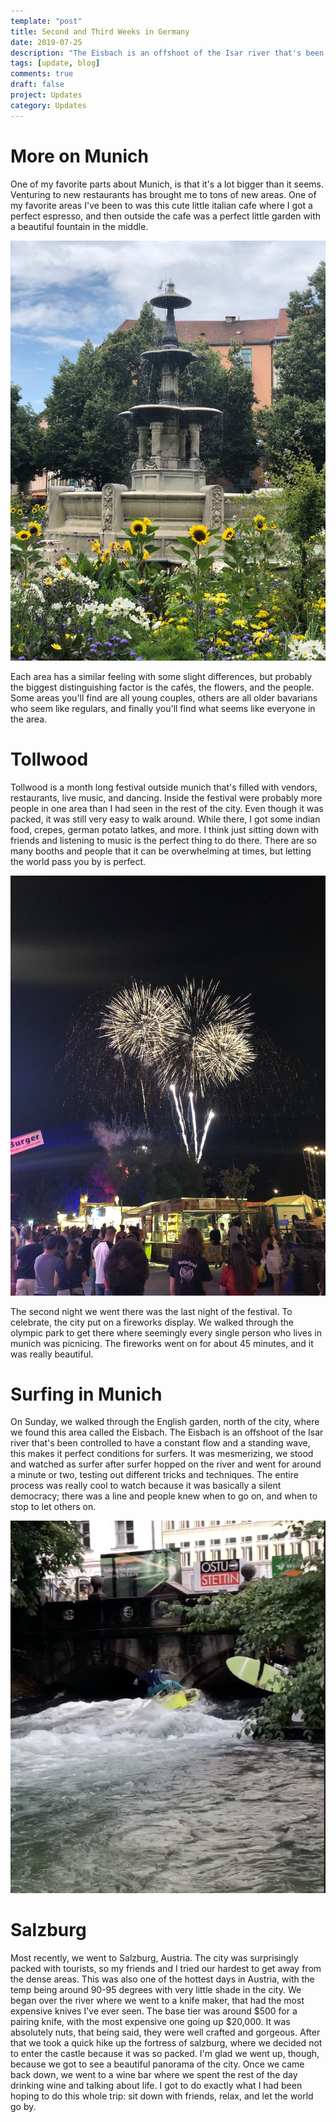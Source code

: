 ```yaml
---
template: "post"
title: Second and Third Weeks in Germany
date: 2019-07-25
description: "The Eisbach is an offshoot of the Isar river that's been controlled to have a constant flow and a standing wave, this makes it perfect conditions for surfers."
tags: [update, blog]
comments: true
draft: false
project: Updates
category: Updates
---
```


# More on Munich

One of my favorite parts about Munich, is that it's a lot bigger than it seems. Venturing to new restaurants has brought me to tons of new areas. One of my favorite areas I've been to was this cute little italian cafe where I got a perfect espresso, and then outside the cafe was a perfect little garden with a beautiful fountain in the middle. 

![Munich park with a fountain](/media/munich_fountain.jpeg)

Each area has a similar feeling with some slight differences, but probably the biggest distinguishing factor is the cafés, the flowers, and the people. Some areas you'll find are all young couples, others are all older bavarians who seem like regulars, and finally you'll find what seems like everyone in the area. 

# Tollwood

Tollwood is a month long festival outside munich that's filled with vendors, restaurants, live music, and dancing. Inside the festival were probably more people in one area than I had seen in the rest of the city. Even though it was packed, it was still very easy to walk around. While there, I got some indian food, crepes, german potato latkes, and more. I think just sitting down with friends and listening to music is the perfect thing to do there. There are so many booths and people that it can be overwhelming at times, but letting the world pass you by is perfect. 

![Tollwood Fireworks](/media/tollwood_fireworks.jpeg)

The second night we went there was the last night of the festival. To celebrate, the city put on a fireworks display. We walked through the olympic park to get there where seemingly every single person who lives in munich was picnicing. The fireworks went on for about 45 minutes, and it was really beautiful. 

# Surfing in Munich

On Sunday, we walked through the English garden, north of the city, where we found this area called the Eisbach. The Eisbach is an offshoot of the Isar river that's been controlled to have a constant flow and a standing wave, this makes it perfect conditions for surfers. It was mesmerizing, we stood and watched as surfer after surfer hopped on the river and went for around a minute or two, testing out different tricks and techniques. The entire process was really cool to watch because it was basically a silent democracy; there was a line and people knew when to go on, and when to stop to let others on. 

![Munich Surfers](/media/surfing_eisbach.png)



# Salzburg

Most recently, we went to Salzburg, Austria. The city was surprisingly packed with tourists, so my friends and I tried our hardest to get away from the dense areas. This was also one of the hottest days in Austria, with the temp being around 90-95 degrees with very little shade in the city. We began over the river where we went to a knife maker, that had the most expensive knives I've ever seen. The base tier was around \$500 for a pairing knife, with the most expensive one going up \$20,000. It was absolutely nuts, that being said, they were well crafted and gorgeous. After that we took a quick hike up the fortress of salzburg, where we decided not to enter the castle because it was so packed. I'm glad we went up, though, because we got to see a beautiful panorama of the city. Once we came back down, we went to a wine bar where we spent the rest of the day drinking wine and talking about life. I got to do exactly what I had been hoping to do this whole trip: sit down with friends, relax, and let the world go by. 




